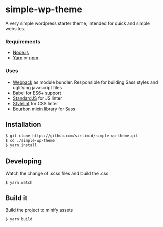 simple-wp-theme
======================

A very simple wordpress starter theme, intended for quick and simple websites.

### Requirements

- [Node.js](http://nodejs.org/download/)
- [Yarn](https://yarnpkg.com/en/) or [npm](https://www.npmjs.com/)

### Uses

- [Webpack](https://webpack.js.org/) as module bundler. Responsible for building Sass styles and uglifying javascript files
- [Babel](https://babeljs.io/) for ES6+ support
- [StandardJS](https://standardjs.com) for JS linter
- [Stylelint](https://github.com/stylelint/stylelint) for CSS linter
- [Bourbon](http://bourbon.io/) mixin library for Sass

Installation
------------

```bash
$ git clone https://github.com/sirtimid/simple-wp-theme.git
$ cd ./simple-wp-theme
$ yarn install
```

Developing
------------

Watch the change of .scss files and build the .css

```bash
$ yarn watch
```

Build it
------------

Build the project to minify assets

```bash
$ yarn build
```

